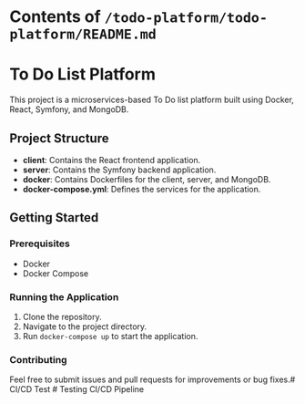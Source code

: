 # Contents of `/todo-platform/todo-platform/README.md`

# To Do List Platform

This project is a microservices-based To Do list platform built using Docker, React, Symfony, and MongoDB. 

## Project Structure

- **client**: Contains the React frontend application.
- **server**: Contains the Symfony backend application.
- **docker**: Contains Dockerfiles for the client, server, and MongoDB.
- **docker-compose.yml**: Defines the services for the application.

## Getting Started

### Prerequisites

- Docker
- Docker Compose

### Running the Application

1. Clone the repository.
2. Navigate to the project directory.
3. Run `docker-compose up` to start the application.

### Contributing

Feel free to submit issues and pull requests for improvements or bug fixes.#   C I / C D   T e s t  
 #   T e s t i n g   C I / C D   P i p e l i n e  
 